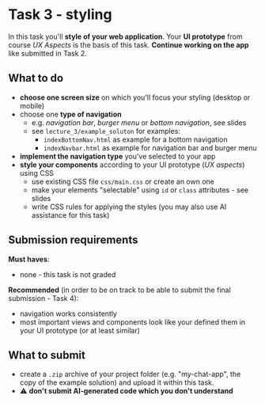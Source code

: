 # Task 3 - styling

In this task you'll **style of your web application**. Your **UI prototype** from course *UX Aspects* is the basis of this task. **Continue working on the app** like submitted in Task 2.

## What to do
* **choose one screen size** on which you'll focus your styling (desktop or mobile)
* choose one **type of navigation**
   * e.g. *navigation bar*, *burger menu* or *bottom navigation*, see slides
   * see `lecture_3/example_soluton` for examples:
      * `indexBottomNav.html` as example for a bottom navigation
      * `indexNavbar.html` as example for navigation bar and burger menu
* **implement the navigation type** you've selected to your app
* **style your components** according to your UI prototype (*UX aspects*) using CSS
   * use existing CSS file `css/main.css` or create an own one
   * make your elements "selectable" using `id` or `class` attributes - see slides
   * write CSS rules for applying the styles (you may also use AI assistance for this task) 

## Submission requirements

**Must haves**: 
* none - this task is not graded

**Recommended** (in order to be on track to be able to submit the final submission - Task 4):
* navigation works consistently
* most important views and components look like your defined them in your UI prototype (or at least similar)

## What to submit

* create a `.zip` archive of your project folder (e.g. "my-chat-app", the copy of the example solution) and upload it within this task.
* ⚠ **don't submit AI-generated code which you don't understand**